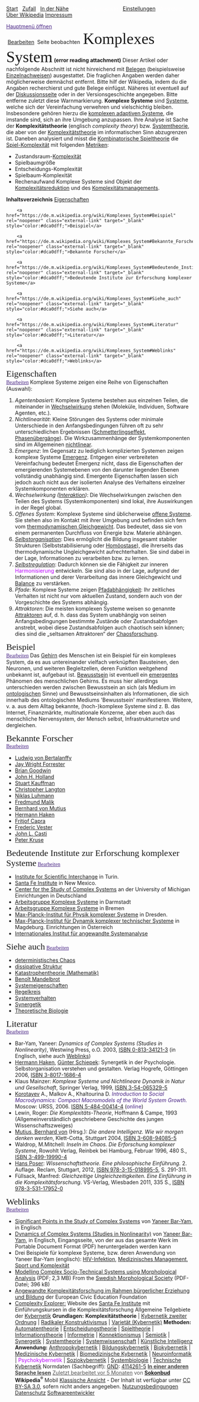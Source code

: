 <a href="https://de.m.wikipedia.org/wiki/Wikipedia:Hauptseite" rel="noopener" class="external-link" target="_blank" style="color:#dca0dff;">Start</a> 
		 <a href="https://de.m.wikipedia.org/wiki/Spezial:Zuf%C3%A4llige_Seite/#/random" rel="noopener" class="external-link" target="_blank" style="color:#dca0dff;">Zufall</a> 
		 <a href="https://de.m.wikipedia.org/wiki/Spezial:In_der_N%C3%A4he" rel="noopener" class="external-link" target="_blank" style="color:#dca0dff;">In der Nähe</a> 
		 <span style="color:#fffefeff;">Beobachtungsliste</span> 
		 <a href="https://de.m.wikipedia.org/w/index.php?title=Spezial:Mobile_Optionen&returnto=Komplexes+System" rel="noopener" class="external-link" target="_blank" style="color:#dca0dff;">Einstellungen</a> 
		 <span style="color:#fffefeff;">Anmelden</span> 
		<a href="https://de.m.wikipedia.org/wiki/Wikipedia:%C3%9Cber_Wikipedia" rel="noopener" class="external-link" target="_blank" style="color:#dca0dff;">Über Wikipedia</a> <a href="https://de.m.wikipedia.org/wiki/Wikipedia:Impressum" rel="noopener" class="external-link" target="_blank" style="color:#dca0dff;">Impressum</a> 


<a href="https://de.m.wikipedia.org/wiki/Spezial:Mobiles_Men%C3%BC" rel="noopener" class="external-link" target="_blank" style="color:#462183ff;">Hauptmenü öffnen</a>		
		 <a href="https://de.m.wikipedia.org/wiki/Komplexes_System#/editor/0" rel="noopener" class="external-link" target="_blank" style="color:#dca0dff;">Bearbeiten</a>  <span style="color:#1b1b1bff;">Seite beobachten</span> 
<span style="font-family:Georgia;font-size:31.829999923706055pt;color:#1b1b1bff;">Komplexes System</span>
 **(error reading attachment)**
	<span style="color:#000ff;">Dieser Artikel oder nachfolgende Abschnitt ist nicht hinreichend mit</span> <a href="https://de.m.wikipedia.org/wiki/Wikipedia:Belege" rel="noopener" class="external-link" target="_blank" style="color:#dca0dff;">Belegen</a> <span style="color:#000ff;">(beispielsweise</span> <a href="https://de.m.wikipedia.org/wiki/Hilfe:Einzelnachweise" rel="noopener" class="external-link" target="_blank" style="color:#dca0dff;">Einzelnachweisen</a><span style="color:#000ff;">) ausgestattet. Die fraglichen Angaben werden daher möglicherweise demnächst entfernt. Bitte hilf der Wikipedia, indem du die Angaben recherchierst und gute Belege einfügst. Näheres ist eventuell auf der</span> <a href="https://de.m.wikipedia.org/wiki/Diskussion:Komplexes_System" rel="noopener" class="external-link" target="_blank" style="color:#dca0dff;">Diskussionsseite</a> <span style="color:#000ff;">oder in der Versionsgeschichte angegeben. Bitte entferne zuletzt diese Warnmarkierung.</span>
<span style="color:#1b1b1bff;"><b>Komplexe Systeme</b></span> <span style="color:#1b1b1bff;">sind</span> <a href="https://de.m.wikipedia.org/wiki/System" rel="noopener" class="external-link" target="_blank" style="color:#dca0dff;">Systeme</a><span style="color:#1b1b1bff;">, welche sich der Vereinfachung verwehren und vielschichtig bleiben. Insbesondere gehören hierzu die</span> <a href="https://de.m.wikipedia.org/wiki/Komplexe_Adaptive_Systeme" rel="noopener" class="external-link" target="_blank" style="color:#dca0dff;">komplexen adaptiven Systeme</a><span style="color:#1b1b1bff;">, die imstande sind, sich an ihre Umgebung anzupassen.</span>
<span style="color:#1b1b1bff;">Ihre Analyse ist Sache der</span> <span style="color:#1b1b1bff;"><b>Komplexitätstheorie</b></span> <span style="color:#1b1b1bff;">(englisch</span> <span style="color:#1b1b1bff;"><i>complexity theory</i></span><span style="color:#1b1b1bff;">) bzw.</span> <a href="https://de.m.wikipedia.org/wiki/Systemtheorie" rel="noopener" class="external-link" target="_blank" style="color:#dca0dff;">Systemtheorie</a><span style="color:#1b1b1bff;">, die aber von der</span> <a href="https://de.m.wikipedia.org/wiki/Komplexit%C3%A4tstheorie" rel="noopener" class="external-link" target="_blank" style="color:#dca0dff;">Komplexitätstheorie</a> <span style="color:#1b1b1bff;">im informatischen Sinn abzugrenzen ist.</span>
<span style="color:#1b1b1bff;">Daneben analysiert und misst die</span> <a href="https://de.m.wikipedia.org/wiki/Kombinatorische_Spieltheorie" rel="noopener" class="external-link" target="_blank" style="color:#dca0dff;">Kombinatorische Spieltheorie</a> <span style="color:#1b1b1bff;">die</span> <a href="https://de.m.wikipedia.org/wiki/Spiel-Komplexit%C3%A4t" rel="noopener" class="external-link" target="_blank" style="color:#dca0dff;">Spiel-Komplexität</a> <span style="color:#1b1b1bff;">mit folgenden</span> <a href="https://de.m.wikipedia.org/wiki/Metrik" rel="noopener" class="external-link" target="_blank" style="color:#dca0dff;">Metriken</a><span style="color:#1b1b1bff;">:</span>
- <span style="color:#1b1b1bff;">Zustandsraum-</span><a href="https://de.m.wikipedia.org/wiki/Komplexit%C3%A4t" rel="noopener" class="external-link" target="_blank" style="color:#dca0dff;">Komplexität</a>
- <span style="color:#1b1b1bff;">Spielbaumgröße</span>
- <span style="color:#1b1b1bff;">Entscheidungs-Komplexität</span>
- <span style="color:#1b1b1bff;">Spielbaum-Komplexität</span>
- <span style="color:#1b1b1bff;">Rechenaufwand</span>
<span style="color:#1b1b1bff;">Komplexe Systeme sind Objekt der</span> <a href="https://de.m.wikipedia.org/wiki/Komplexit%C3%A4tsreduktion" rel="noopener" class="external-link" target="_blank" style="color:#dca0dff;">Komplexitätsreduktion</a> <span style="color:#1b1b1bff;">und des</span> <a href="https://de.m.wikipedia.org/wiki/Komplexit%C3%A4tsmanagement" rel="noopener" class="external-link" target="_blank" style="color:#dca0dff;">Komplexitätsmanagements</a><span style="color:#1b1b1bff;">.</span>



<span style="color:#1b1b1bff;"><b>Inhaltsverzeichnis</b></span> 
		<a href="https://de.m.wikipedia.org/wiki/Komplexes_System#Eigenschaften" rel="noopener" class="external-link" target="_blank" style="color:#dca0dff;">Eigenschaften</a>
		
		<a href="https://de.m.wikipedia.org/wiki/Komplexes_System#Beispiel" rel="noopener" class="external-link" target="_blank" style="color:#dca0dff;">Beispiel</a>
		
		<a href="https://de.m.wikipedia.org/wiki/Komplexes_System#Bekannte_Forscher" rel="noopener" class="external-link" target="_blank" style="color:#dca0dff;">Bekannte Forscher</a>
		
		<a href="https://de.m.wikipedia.org/wiki/Komplexes_System#Bedeutende_Institute_zur_Erforschung_komplexer_Systeme" rel="noopener" class="external-link" target="_blank" style="color:#dca0dff;">Bedeutende Institute zur Erforschung komplexer Systeme</a>
		
		<a href="https://de.m.wikipedia.org/wiki/Komplexes_System#Siehe_auch" rel="noopener" class="external-link" target="_blank" style="color:#dca0dff;">Siehe auch</a>
		
		<a href="https://de.m.wikipedia.org/wiki/Komplexes_System#Literatur" rel="noopener" class="external-link" target="_blank" style="color:#dca0dff;">Literatur</a>
		
		<a href="https://de.m.wikipedia.org/wiki/Komplexes_System#Weblinks" rel="noopener" class="external-link" target="_blank" style="color:#dca0dff;">Weblinks</a>
		



<span style="font-family:Georgia;font-size:18pt;color:#1b1b1bff;">Eigenschaften</span>	
<a href="https://de.m.wikipedia.org/wiki/Komplexes_System#/editor/1" rel="noopener" class="external-link" target="_blank" style="font-family:Georgia;color:#462183ff;">Bearbeiten</a>
<span style="color:#1b1b1bff;">Komplexe Systeme zeigen eine Reihe von Eigenschaften (Auswahl):</span>
1. <span style="color:#1b1b1bff;"><i>Agentenbasiert</i></span><span style="color:#1b1b1bff;">: Komplexe Systeme bestehen aus einzelnen Teilen, die miteinander in</span> <a href="https://de.m.wikipedia.org/wiki/Interaktion" rel="noopener" class="external-link" target="_blank" style="color:#dca0dff;">Wechselwirkung</a> <span style="color:#1b1b1bff;">stehen (Moleküle, Individuen, Software Agenten, etc.).</span>
2. <span style="color:#1b1b1bff;"><i>Nichtlinearität</i></span><span style="color:#1b1b1bff;">: Kleine Störungen des Systems oder minimale Unterschiede in den Anfangsbedingungen führen oft zu sehr unterschiedlichen Ergebnissen (</span><a href="https://de.m.wikipedia.org/wiki/Schmetterlingseffekt" rel="noopener" class="external-link" target="_blank" style="color:#dca0dff;">Schmetterlingseffekt</a><span style="color:#1b1b1bff;">,</span> <a href="https://de.m.wikipedia.org/wiki/Phasen%C3%BCbergang" rel="noopener" class="external-link" target="_blank" style="color:#dca0dff;">Phasenübergänge</a><span style="color:#1b1b1bff;">). Die Wirkzusammenhänge der Systemkomponenten sind im Allgemeinen</span> <a href="https://de.m.wikipedia.org/wiki/Nichtlinear" rel="noopener" class="external-link" target="_blank" style="color:#dca0dff;">nichtlinear</a><span style="color:#1b1b1bff;">.</span>
3. <span style="color:#1b1b1bff;"><i>Emergenz</i></span><span style="color:#1b1b1bff;">: Im Gegensatz zu lediglich komplizierten Systemen zeigen komplexe Systeme</span> <a href="https://de.m.wikipedia.org/wiki/Emergenz" rel="noopener" class="external-link" target="_blank" style="color:#dca0dff;">Emergenz</a><span style="color:#1b1b1bff;">. Entgegen einer verbreiteten Vereinfachung bedeutet Emergenz nicht, dass die Eigenschaften der emergierenden Systemebenen von den darunter liegenden Ebenen vollständig unabhängig sind. Emergente Eigenschaften lassen sich jedoch auch nicht aus der isolierten Analyse des Verhaltens einzelner Systemkomponenten erklären.</span>
4. <span style="color:#1b1b1bff;"><i>Wechselwirkung (</i></span><a href="https://de.m.wikipedia.org/wiki/Interaktion" rel="noopener" class="external-link" target="_blank" style="color:#dca0dff;"><i>Interaktion</i></a><span style="color:#1b1b1bff;"><i>)</i></span><span style="color:#1b1b1bff;">: Die Wechselwirkungen zwischen den Teilen des Systems (Systemkomponenten) sind lokal, ihre Auswirkungen in der Regel global.</span>
5. <span style="color:#1b1b1bff;"><i>Offenes System</i></span><span style="color:#1b1b1bff;">: Komplexe Systeme sind üblicherweise</span> <a href="https://de.m.wikipedia.org/wiki/Offenes_System" rel="noopener" class="external-link" target="_blank" style="color:#dca0dff;">offene Systeme</a><span style="color:#1b1b1bff;">. Sie stehen also im Kontakt mit ihrer Umgebung und befinden sich fern vom</span> <a href="https://de.m.wikipedia.org/wiki/Gleichgewicht_(Thermodynamik)" rel="noopener" class="external-link" target="_blank" style="color:#dca0dff;">thermodynamischen Gleichgewicht</a><span style="color:#1b1b1bff;">. Das bedeutet, dass sie von einem permanenten Durchfluss von Energie bzw. Materie abhängen.</span>
6. <a href="https://de.m.wikipedia.org/wiki/Selbstorganisation" rel="noopener" class="external-link" target="_blank" style="color:#dca0dff;"><i>Selbstorganisation</i></a><span style="color:#1b1b1bff;">: Dies ermöglicht die Bildung insgesamt stabiler Strukturen (Selbststabilisierung oder</span> <a href="https://de.m.wikipedia.org/wiki/Hom%C3%B6ostase" rel="noopener" class="external-link" target="_blank" style="color:#dca0dff;">Homöostase</a><span style="color:#1b1b1bff;">), die ihrerseits das thermodynamische Ungleichgewicht aufrechterhalten. Sie sind dabei in der Lage, Informationen zu verarbeiten bzw. zu lernen.</span>
7. <a href="https://de.m.wikipedia.org/wiki/Selbstregulation" rel="noopener" class="external-link" target="_blank" style="color:#dca0dff;"><i>Selbstregulation</i></a><span style="color:#1b1b1bff;">: Dadurch können sie die Fähigkeit zur inneren</span> <span style="color:#bd04ff;">Harmonisierung</span> <span style="color:#1b1b1bff;">entwickeln. Sie sind also in der Lage, aufgrund der Informationen und derer Verarbeitung das innere Gleichgewicht und</span> <a href="https://de.m.wikipedia.org/wiki/Balance" rel="noopener" class="external-link" target="_blank" style="color:#dca0dff;">Balance</a> <span style="color:#1b1b1bff;">zu verstärken.</span>
8. <span style="color:#1b1b1bff;"><i>Pfade</i></span><span style="color:#1b1b1bff;">: Komplexe Systeme zeigen</span> <a href="https://de.m.wikipedia.org/wiki/Pfadabh%C3%A4ngigkeit" rel="noopener" class="external-link" target="_blank" style="color:#dca0dff;">Pfadabhängigkeit</a><span style="color:#1b1b1bff;">: Ihr zeitliches Verhalten ist nicht nur vom aktuellen Zustand, sondern auch von der Vorgeschichte des Systems abhängig.</span>
9. <span style="color:#1b1b1bff;"><i>Attraktoren</i></span><span style="color:#1b1b1bff;">: Die meisten komplexen Systeme weisen so genannte</span> <a href="https://de.m.wikipedia.org/wiki/Attraktor" rel="noopener" class="external-link" target="_blank" style="color:#dca0dff;">Attraktoren</a> <span style="color:#1b1b1bff;">auf, d. h. dass das System unabhängig von seinen Anfangsbedingungen bestimmte Zustände oder Zustandsabfolgen anstrebt, wobei diese Zustandsabfolgen auch chaotisch sein können; dies sind die „seltsamen Attraktoren“ der</span> <a href="https://de.m.wikipedia.org/wiki/Chaosforschung" rel="noopener" class="external-link" target="_blank" style="color:#dca0dff;">Chaosforschung</a><span style="color:#1b1b1bff;">.</span>

<span style="font-family:Georgia;font-size:18pt;color:#1b1b1bff;">Beispiel</span>	
<a href="https://de.m.wikipedia.org/wiki/Komplexes_System#/editor/2" rel="noopener" class="external-link" target="_blank" style="font-family:Georgia;color:#462183ff;">Bearbeiten</a>
<span style="color:#1b1b1bff;">Das</span> <a href="https://de.m.wikipedia.org/wiki/Gehirn" rel="noopener" class="external-link" target="_blank" style="color:#dca0dff;">Gehirn</a> <span style="color:#1b1b1bff;">des Menschen ist ein Beispiel für ein komplexes System, da es aus untereinander vielfach verknüpften Bausteinen, den Neuronen, und weiteren Begleitzellen, deren Funktion weitgehend unbekannt ist, aufgebaut ist.</span> <a href="https://de.m.wikipedia.org/wiki/Bewusstsein" rel="noopener" class="external-link" target="_blank" style="color:#dca0dff;">Bewusstsein</a> <span style="color:#1b1b1bff;">ist eventuell ein</span> <a href="https://de.m.wikipedia.org/wiki/Emergenz" rel="noopener" class="external-link" target="_blank" style="color:#dca0dff;">emergentes</a> <span style="color:#1b1b1bff;">Phänomen des menschlichen Gehirns. Es muss hier allerdings unterschieden werden zwischen Bewusstsein an sich (als Medium im</span> <a href="https://de.m.wikipedia.org/wiki/Ontologie" rel="noopener" class="external-link" target="_blank" style="color:#dca0dff;">ontologischen</a> <span style="color:#1b1b1bff;">Sinne) und Bewusstseinsinhalten als Informationen, die sich innerhalb des ontologischen Mediums 'Bewusstsein' manifestieren. Weitere, v. a. aus dem Alltag bekannte, (hoch-)komplexe Systeme sind z. B. das Internet, Finanzmärkte, multinationale Konzerne, aber eben auch das menschliche Nervensystem, der Mensch selbst, Infrastrukturnetze und dergleichen.</span>

<span style="font-family:Georgia;font-size:18pt;color:#1b1b1bff;">Bekannte Forscher</span>	
<a href="https://de.m.wikipedia.org/wiki/Komplexes_System#/editor/3" rel="noopener" class="external-link" target="_blank" style="font-family:Georgia;color:#462183ff;">Bearbeiten</a>
- <a href="https://de.m.wikipedia.org/wiki/Ludwig_von_Bertalanffy" rel="noopener" class="external-link" target="_blank" style="color:#dca0dff;">Ludwig von Bertalanffy</a>
- <a href="https://de.m.wikipedia.org/wiki/Jay_Wright_Forrester" rel="noopener" class="external-link" target="_blank" style="color:#dca0dff;">Jay Wright Forrester</a>
- <a href="https://de.m.wikipedia.org/wiki/Brian_Goodwin" rel="noopener" class="external-link" target="_blank" style="color:#dca0dff;">Brian Goodwin</a>
- <a href="https://de.m.wikipedia.org/wiki/John_H._Holland" rel="noopener" class="external-link" target="_blank" style="color:#dca0dff;">John H. Holland</a>
- <a href="https://de.m.wikipedia.org/wiki/Stuart_Kauffman" rel="noopener" class="external-link" target="_blank" style="color:#dca0dff;">Stuart Kauffman</a>
- <a href="https://de.m.wikipedia.org/wiki/Christopher_Langton" rel="noopener" class="external-link" target="_blank" style="color:#dca0dff;">Christopher Langton</a>
- <a href="https://de.m.wikipedia.org/wiki/Niklas_Luhmann" rel="noopener" class="external-link" target="_blank" style="color:#dca0dff;">Niklas Luhmann</a>
- <a href="https://de.m.wikipedia.org/wiki/Fredmund_Malik" rel="noopener" class="external-link" target="_blank" style="color:#dca0dff;">Fredmund Malik</a>
- <a href="https://de.m.wikipedia.org/wiki/Bernhard_von_Mutius" rel="noopener" class="external-link" target="_blank" style="color:#dca0dff;">Bernhard von Mutius</a>
- <a href="https://de.m.wikipedia.org/wiki/Hermann_Haken_(Physiker)" rel="noopener" class="external-link" target="_blank" style="color:#dca0dff;">Hermann Haken</a>
- <a href="https://de.m.wikipedia.org/wiki/Fritjof_Capra" rel="noopener" class="external-link" target="_blank" style="color:#dca0dff;">Fritjof Capra</a>
- <a href="https://de.m.wikipedia.org/wiki/Frederic_Vester" rel="noopener" class="external-link" target="_blank" style="color:#dca0dff;">Frederic Vester</a>
- <a href="https://de.m.wikipedia.org/wiki/John_L._Casti" rel="noopener" class="external-link" target="_blank" style="color:#dca0dff;">John L. Casti</a>
- <a href="https://de.m.wikipedia.org/wiki/Peter_Kruse" rel="noopener" class="external-link" target="_blank" style="color:#dca0dff;">Peter Kruse</a>

<span style="font-family:Georgia;font-size:18pt;color:#1b1b1bff;">Bedeutende Institute zur Erforschung komplexer Systeme</span>	
<a href="https://de.m.wikipedia.org/wiki/Komplexes_System#/editor/4" rel="noopener" class="external-link" target="_blank" style="font-family:Georgia;color:#462183ff;">Bearbeiten</a>
- <a href="https://de.m.wikipedia.org/wiki/Institute_for_Scientific_Interchange" rel="noopener" class="external-link" target="_blank" style="color:#dca0dff;">Institute for Scientific Interchange</a> <span style="color:#1b1b1bff;">in Turin.</span>
- <a href="https://de.m.wikipedia.org/wiki/Santa_Fe_Institute" rel="noopener" class="external-link" target="_blank" style="color:#dca0dff;">Santa Fe Institute</a> <span style="color:#1b1b1bff;">in New Mexico.</span>
- <a href="http://www.cscs.umich.edu/index.html" rel="noopener" class="external-link" target="_blank" style="color:#dca0dff;">Center for the Study of Complex Systems</a> <span style="color:#1b1b1bff;">an der University of Michigan</span>
<span style="color:#1b1b1bff;">Einrichtungen in Deutschland</span>
- <a href="http://www.fkp.tu-darmstadt.de/" rel="noopener" class="external-link" target="_blank" style="color:#dca0dff;">Arbeitsgruppe Komplexe Systeme</a> <span style="color:#1b1b1bff;">in Darmstadt</span>
- <a href="http://www.itp.uni-bremen.de/complex/" rel="noopener" class="external-link" target="_blank" style="color:#dca0dff;">Arbeitsgruppe Komplexe Systeme</a> <span style="color:#1b1b1bff;">in Bremen</span>
- <a href="https://de.m.wikipedia.org/wiki/Max-Planck-Institut_f%C3%BCr_Physik_komplexer_Systeme" rel="noopener" class="external-link" target="_blank" style="color:#dca0dff;">Max-Planck-Institut für Physik komplexer Systeme</a> <span style="color:#1b1b1bff;">in Dresden.</span>
- <a href="https://de.m.wikipedia.org/wiki/Max-Planck-Institut_f%C3%BCr_Dynamik_komplexer_technischer_Systeme" rel="noopener" class="external-link" target="_blank" style="color:#dca0dff;">Max-Planck-Institut für Dynamik komplexer technischer Systeme</a> <span style="color:#1b1b1bff;">in Magdeburg.</span>
<span style="color:#1b1b1bff;">Einrichtungen in Österreich</span>
- <a href="https://de.m.wikipedia.org/wiki/Internationales_Institut_f%C3%BCr_angewandte_Systemanalyse" rel="noopener" class="external-link" target="_blank" style="color:#dca0dff;">Internationales Institut für angewandte Systemanalyse</a>

<span style="font-family:Georgia;font-size:18pt;color:#1b1b1bff;">Siehe auch</span>	
<a href="https://de.m.wikipedia.org/wiki/Komplexes_System#/editor/5" rel="noopener" class="external-link" target="_blank" style="font-family:Georgia;color:#462183ff;">Bearbeiten</a>
- <a href="https://de.m.wikipedia.org/wiki/Deterministisches_Chaos" rel="noopener" class="external-link" target="_blank" style="color:#dca0dff;">deterministisches Chaos</a>
- <a href="https://de.m.wikipedia.org/wiki/Dissipative_Struktur" rel="noopener" class="external-link" target="_blank" style="color:#dca0dff;">dissipative Struktur</a>
- <a href="https://de.m.wikipedia.org/wiki/Katastrophentheorie_(Mathematik)" rel="noopener" class="external-link" target="_blank" style="color:#dca0dff;">Katastrophentheorie (Mathematik)</a>
- <a href="https://de.m.wikipedia.org/wiki/Beno%C3%AEt_Mandelbrot" rel="noopener" class="external-link" target="_blank" style="color:#dca0dff;">Benoît Mandelbrot</a>
- <a href="https://de.m.wikipedia.org/wiki/Systemeigenschaften" rel="noopener" class="external-link" target="_blank" style="color:#dca0dff;">Systemeigenschaften</a>
- <a href="https://de.m.wikipedia.org/wiki/Regelkreis" rel="noopener" class="external-link" target="_blank" style="color:#dca0dff;">Regelkreis</a>
- <a href="https://de.m.wikipedia.org/wiki/Systemverhalten" rel="noopener" class="external-link" target="_blank" style="color:#dca0dff;">Systemverhalten</a>
- <a href="https://de.m.wikipedia.org/wiki/Synergetik" rel="noopener" class="external-link" target="_blank" style="color:#dca0dff;">Synergetik</a>
- <a href="https://de.m.wikipedia.org/wiki/Theoretische_Biologie" rel="noopener" class="external-link" target="_blank" style="color:#dca0dff;">Theoretische Biologie</a>

<span style="font-family:Georgia;font-size:18pt;color:#1b1b1bff;">Literatur</span>	
<a href="https://de.m.wikipedia.org/wiki/Komplexes_System#/editor/6" rel="noopener" class="external-link" target="_blank" style="font-family:Georgia;color:#462183ff;">Bearbeiten</a>
- <span style="color:#1b1b1bff;">Bar-Yam, Yaneer:</span> <span style="color:#1b1b1bff;"><i>Dynamics of Complex Systems (Studies in Nonlinearity)</i></span><span style="color:#1b1b1bff;">, Westwing Press, o.O. 2003,</span> <a href="https://de.m.wikipedia.org/wiki/Spezial:ISBN-Suche/0813341213" rel="noopener" class="external-link" target="_blank" style="color:#dca0dff;">ISBN 0-813-34121-3</a> <span style="color:#1b1b1bff;">(in Englisch, siehe auch</span> <a href="https://de.m.wikipedia.org/wiki/Komplexes_System#Weblinks" rel="noopener" class="external-link" target="_blank" style="color:#dca0dff;">Weblinks</a><span style="color:#1b1b1bff;">)</span>
- <a href="https://de.m.wikipedia.org/wiki/Hermann_Haken_(Physiker)" rel="noopener" class="external-link" target="_blank" style="color:#dca0dff;">Hermann Haken</a><span style="color:#1b1b1bff;">,</span> <a href="https://de.m.wikipedia.org/wiki/G%C3%BCnter_Schiepek" rel="noopener" class="external-link" target="_blank" style="color:#dca0dff;">Günter Schiepek</a><span style="color:#1b1b1bff;">: Synergetik in der Psychologie. Selbstorganisation verstehen und gestalten. Verlag Hogrefe, Göttingen 2006,</span> <a href="https://de.m.wikipedia.org/wiki/Spezial:ISBN-Suche/3801716864" rel="noopener" class="external-link" target="_blank" style="color:#dca0dff;">ISBN 3-8017-1686-4</a>
- <span style="color:#1b1b1bff;">Klaus Mainzer:</span> <span style="color:#1b1b1bff;"><i>Komplexe Systeme und Nichtlineare Dynamik in Natur und Gesellschaft</i></span><span style="color:#1b1b1bff;">, Springer Verlag, 1999,</span> <a href="https://de.m.wikipedia.org/wiki/Spezial:ISBN-Suche/3540653295" rel="noopener" class="external-link" target="_blank" style="color:#dca0dff;">ISBN 3-54-065329-5</a>
- <a href="https://de.m.wikipedia.org/wiki/Andrey_Korotayev" rel="noopener" class="external-link" target="_blank" style="color:#dca0dff;">Korotayev</a> <span style="color:#1b1b1bff;">A., Malkov A., Khaltourina D.</span> <span style="color:#462183ff;"><i>Introduction to Social Macrodynamics: Compact Macromodels of the World System Growth.</i></span> <span style="color:#1b1b1bff;">Moscow: URSS, 2006.</span> <a href="https://de.m.wikipedia.org/wiki/Spezial:ISBN-Suche/5484004144" rel="noopener" class="external-link" target="_blank" style="color:#dca0dff;">ISBN 5-484-00414-4</a> <span style="color:#1b1b1bff;">(</span><span style="color:#462183ff;">online</span><span style="color:#1b1b1bff;">)</span>
- <span style="color:#1b1b1bff;">Lewin, Roger:</span> <span style="color:#1b1b1bff;"><i>Die Komplexitäts-Theorie</i></span><span style="color:#1b1b1bff;">, Hoffmann & Campe, 1993 (Allgemeinverständlich geschriebene Geschichte des jungen Wissenschaftszweiges)</span>
- <a href="https://de.m.wikipedia.org/wiki/Bernhard_von_Mutius" rel="noopener" class="external-link" target="_blank" style="color:#dca0dff;">Mutius, Bernhard von</a> <span style="color:#1b1b1bff;">(Hrsg.):</span> <span style="color:#1b1b1bff;"><i>Die andere Intelligenz. Wie wir morgen denken werden</i></span><span style="color:#1b1b1bff;">, Klett-Cotta, Stuttgart 2004,</span> <a href="https://de.m.wikipedia.org/wiki/Spezial:ISBN-Suche/3608940855" rel="noopener" class="external-link" target="_blank" style="color:#dca0dff;">ISBN 3-608-94085-5</a>
- <span style="color:#1b1b1bff;">Waldrop, M.Mitchell:</span> <span style="color:#1b1b1bff;"><i>Inseln im Chaos. Die Erforschung komplexer Systeme</i></span><span style="color:#1b1b1bff;">, Rowohlt Verlag, Reinbek bei Hamburg, Februar 1996, 480 S.,</span> <a href="https://de.m.wikipedia.org/wiki/Spezial:ISBN-Suche/3499199904" rel="noopener" class="external-link" target="_blank" style="color:#dca0dff;">ISBN 3-499-19990-4</a>
- <a href="https://de.m.wikipedia.org/wiki/Hans_Poser_(Philosoph)" rel="noopener" class="external-link" target="_blank" style="color:#dca0dff;">Hans Poser</a><span style="color:#1b1b1bff;">:</span> <span style="color:#1b1b1bff;"><i>Wissenschaftstheorie. Eine philosophische Einführung.</i></span> <span style="color:#1b1b1bff;">2. Auflage. Reclam, Stuttgart, 2012,</span> <a href="https://de.m.wikipedia.org/wiki/Spezial:ISBN-Suche/9783150189955" rel="noopener" class="external-link" target="_blank" style="color:#dca0dff;">ISBN 978-3-15-018995-5</a><span style="color:#1b1b1bff;">, S. 291-311.</span>
- <span style="color:#1b1b1bff;">Füllsack, Manfred:</span> <span style="color:#1b1b1bff;"><i>Gleichzeitige Ungleichzeitigkeiten. Eine Einführung in die Komplexitätsforschung</i></span><span style="color:#1b1b1bff;">. VS-Verlag, Wiesbaden 2011, 335 S.,</span> <a href="https://de.m.wikipedia.org/wiki/Spezial:ISBN-Suche/9783531179520" rel="noopener" class="external-link" target="_blank" style="color:#dca0dff;">ISBN 978-3-531-17952-0</a>

<span style="font-family:Georgia;font-size:18pt;color:#1b1b1bff;">Weblinks</span>	
<a href="https://de.m.wikipedia.org/wiki/Komplexes_System#/editor/7" rel="noopener" class="external-link" target="_blank" style="font-family:Georgia;color:#462183ff;">Bearbeiten</a>
- <a href="http://necsi.edu/projects/yaneer/points.html" rel="noopener" class="external-link" target="_blank" style="color:#dca0dff;">Significant Points in the Study of Complex Systems</a> <span style="color:#1b1b1bff;">von</span> <a href="http://necsi.edu/faculty/bar-yam.html" rel="noopener" class="external-link" target="_blank" style="color:#dca0dff;">Yaneer Bar-Yam</a><span style="color:#1b1b1bff;">, in Englisch</span>
- <a href="http://necsi.edu/publications/dcs/index.html" rel="noopener" class="external-link" target="_blank" style="color:#dca0dff;">Dynamics of Complex Systems (Studies in Nonlinearity)</a> <span style="color:#1b1b1bff;">von</span> <a href="http://necsi.edu/faculty/bar-yam.html" rel="noopener" class="external-link" target="_blank" style="color:#dca0dff;">Yaneer Bar-Yam</a><span style="color:#1b1b1bff;">, in Englisch, Eingangsseite, von der aus das gesamte Werk im Portable Document Format (PDF) heruntergeladen werden kann</span>
- <span style="color:#1b1b1bff;">Drei Beispiele für komplexe Systeme, bzw. deren Anwendung von Yaneer Bar-Yam (englisch):</span> <a href="http://necsi.edu/guide/examples/hiv.html" rel="noopener" class="external-link" target="_blank" style="color:#dca0dff;">HIV-Infektion</a><span style="color:#1b1b1bff;">,</span> <a href="http://necsi.edu/guide/examples/er.html" rel="noopener" class="external-link" target="_blank" style="color:#dca0dff;">Medizinisches Management</a><span style="color:#1b1b1bff;">,</span> <a href="http://necsi.edu/guide/examples/sports.html" rel="noopener" class="external-link" target="_blank" style="color:#dca0dff;">Sport und Komplexität</a>
- <a href="http://www.swemorph.com/pdf/it-webart.pdf" rel="noopener" class="external-link" target="_blank" style="color:#dca0dff;">Modelling Complex Socio-Technical Systems using Morphological Analysis</a> <span style="color:#1b1b1bff;">(PDF; 2,3 MB) From the</span> <a href="http://www.swemorph.com/" rel="noopener" class="external-link" target="_blank" style="color:#dca0dff;">Swedish Morphological Society</a> <span style="color:#1b1b1bff;">(PDF-Datei; 396 kB)</span>
- <a href="http://www.civic-edu.com/" rel="noopener" class="external-link" target="_blank" style="color:#dca0dff;">Angewandte Komplexitätsforschung im Rahmen bürgerlicher Erziehung und Bildung</a> <span style="color:#1b1b1bff;">der European Civic Education Foundation</span>
- <a href="http://www.complexityexplorer.org/" rel="noopener" class="external-link" target="_blank" style="color:#dca0dff;">Complexity Explorer:</a> <span style="color:#1b1b1bff;">Website des</span> <a href="https://de.m.wikipedia.org/wiki/Santa_Fe_Institute" rel="noopener" class="external-link" target="_blank" style="color:#dca0dff;">Santa Fe Institute</a> <span style="color:#1b1b1bff;">mit Einführungskursen in die Komplexitätsforschung</span>
<span style="color:#1b1b1bff;">Allgemeine Teilgebiete der</span> <a href="https://de.m.wikipedia.org/wiki/Kybernetik" rel="noopener" class="external-link" target="_blank" style="color:#dca0dff;">Kybernetik</a>
<span style="color:#1b1b1bff;"><b>Grundlagen:</b></span>  <span style="color:#1b1b1bff;"><b>Komplexitätstheorie</b></span> <span style="color:#1b1b1bff;">|</span> <a href="https://de.m.wikipedia.org/wiki/Kybernetik_zweiter_Ordnung" rel="noopener" class="external-link" target="_blank" style="color:#dca0dff;">Kybernetik zweiter Ordnung</a> <span style="color:#1b1b1bff;">|</span> <a href="https://de.m.wikipedia.org/wiki/Radikaler_Konstruktivismus" rel="noopener" class="external-link" target="_blank" style="color:#dca0dff;">Radikaler Konstruktivismus</a> <span style="color:#1b1b1bff;">|</span> <a href="https://de.m.wikipedia.org/wiki/Variet%C3%A4t_(Kybernetik)" rel="noopener" class="external-link" target="_blank" style="color:#dca0dff;">Varietät (Kybernetik)</a>
<span style="color:#1b1b1bff;"><b>Methoden:</b></span>  <a href="https://de.m.wikipedia.org/wiki/Automatentheorie" rel="noopener" class="external-link" target="_blank" style="color:#dca0dff;">Automatentheorie</a> <span style="color:#1b1b1bff;">|</span> <a href="https://de.m.wikipedia.org/wiki/Entscheidungstheorie" rel="noopener" class="external-link" target="_blank" style="color:#dca0dff;">Entscheidungstheorie</a> <span style="color:#1b1b1bff;">|</span> <a href="https://de.m.wikipedia.org/wiki/Spieltheorie" rel="noopener" class="external-link" target="_blank" style="color:#dca0dff;">Spieltheorie</a> <span style="color:#1b1b1bff;">|</span> <a href="https://de.m.wikipedia.org/wiki/Informationstheorie" rel="noopener" class="external-link" target="_blank" style="color:#dca0dff;">Informationstheorie</a> <span style="color:#1b1b1bff;">|</span> <a href="https://de.m.wikipedia.org/wiki/Informetrie" rel="noopener" class="external-link" target="_blank" style="color:#dca0dff;">Informetrie</a> <span style="color:#1b1b1bff;">|</span> <a href="https://de.m.wikipedia.org/wiki/Konnektionismus" rel="noopener" class="external-link" target="_blank" style="color:#dca0dff;">Konnektionismus</a> <span style="color:#1b1b1bff;">|</span> <a href="https://de.m.wikipedia.org/wiki/Semiotik" rel="noopener" class="external-link" target="_blank" style="color:#dca0dff;">Semiotik</a> <span style="color:#1b1b1bff;">|</span> <a href="https://de.m.wikipedia.org/wiki/Synergetik" rel="noopener" class="external-link" target="_blank" style="color:#dca0dff;">Synergetik</a> <span style="color:#1b1b1bff;">|</span> <a href="https://de.m.wikipedia.org/wiki/Systemtheorie" rel="noopener" class="external-link" target="_blank" style="color:#dca0dff;">Systemtheorie</a> <span style="color:#1b1b1bff;">|</span> <a href="https://de.m.wikipedia.org/wiki/Systemwissenschaft" rel="noopener" class="external-link" target="_blank" style="color:#dca0dff;">Systemwissenschaft</a> <span style="color:#1b1b1bff;">|</span> <a href="https://de.m.wikipedia.org/wiki/K%C3%BCnstliche_Intelligenz" rel="noopener" class="external-link" target="_blank" style="color:#dca0dff;">Künstliche Intelligenz</a>
<span style="color:#1b1b1bff;"><b>Anwendung:</b></span>  <a href="https://de.m.wikipedia.org/wiki/Kybernetische_Anthropologie" rel="noopener" class="external-link" target="_blank" style="color:#dca0dff;">Anthropokybernetik</a> <span style="color:#1b1b1bff;">|</span> <a href="https://de.m.wikipedia.org/wiki/Kybernetische_Didaktik" rel="noopener" class="external-link" target="_blank" style="color:#dca0dff;">Bildungskybernetik</a> <span style="color:#1b1b1bff;">|</span> <a href="https://de.m.wikipedia.org/wiki/Biologische_Kybernetik" rel="noopener" class="external-link" target="_blank" style="color:#dca0dff;">Biokybernetik</a> <span style="color:#1b1b1bff;">|</span> <a href="https://de.m.wikipedia.org/wiki/Medizinische_Kybernetik" rel="noopener" class="external-link" target="_blank" style="color:#dca0dff;">Medizinische Kybernetik</a> <span style="color:#1b1b1bff;">|</span> <a href="https://de.m.wikipedia.org/wiki/Biomedizinische_Kybernetik" rel="noopener" class="external-link" target="_blank" style="color:#dca0dff;">Biomedizinische Kybernetik</a> <span style="color:#1b1b1bff;">|</span> <a href="https://de.m.wikipedia.org/wiki/Neuroinformatik" rel="noopener" class="external-link" target="_blank" style="color:#dca0dff;">Neuroinformatik</a> <span style="color:#1b1b1bff;">|</span> <span style="color:#bd04ff;">Psychokybernetik</span> <span style="color:#1b1b1bff;">|</span> <a href="https://de.m.wikipedia.org/wiki/Soziokybernetik" rel="noopener" class="external-link" target="_blank" style="color:#dca0dff;">Soziokybernetik</a> <span style="color:#1b1b1bff;">|</span> <a href="https://de.m.wikipedia.org/wiki/Systembiologie" rel="noopener" class="external-link" target="_blank" style="color:#dca0dff;">Systembiologie</a> <span style="color:#1b1b1bff;">|</span> <a href="https://de.m.wikipedia.org/wiki/Technische_Kybernetik" rel="noopener" class="external-link" target="_blank" style="color:#dca0dff;">Technische Kybernetik</a>
<span style="color:#1b1b1bff;">Normdaten (Sachbegriff):</span> <a href="https://de.m.wikipedia.org/wiki/Gemeinsame_Normdatei" rel="noopener" class="external-link" target="_blank" style="color:#dca0dff;">GND</a><span style="color:#1b1b1bff;">:</span> <a href="http://d-nb.info/gnd/4114261-5" rel="noopener" class="external-link" target="_blank" style="color:#dca0dff;">4114261-5</a> 
<a href="https://de.m.wikipedia.org/wiki/Spezial:Mobile_Sprachen/Komplexes_System" rel="noopener" class="external-link" target="_blank" style="color:#434343ff;"><b>In einer anderen Sprache lesen</b></a>
<a href="https://de.m.wikipedia.org/wiki/Spezial:Versionsgeschichte/Komplexes_System" rel="noopener" class="external-link" target="_blank" style="color:#535353ff;">Zuletzt bearbeitet vor 5 Monaten</a> <span style="color:#535353ff;">von</span> <a href="https://de.m.wikipedia.org/wiki/Special:UserProfile/Sokonbud" rel="noopener" class="external-link" target="_blank" style="color:#dca0dff;"><b>Sokonbud</b></a> 
				<span style="color:#1b1b1bff;"><b>Wikipedia</b></span><span style="color:#1b1b1bff;"><b><sup>®</sup></b></span> <span style="color:#1b1b1bff;">Mobil</span> <a href="https://de.wikipedia.org/w/index.php?title=Komplexes_System&mobileaction=toggle_view_desktop" rel="noopener" class="external-link" target="_blank" style="color:#dca0dff;">Klassische Ansicht</a> 
		- <span style="color:#1b1b1bff;">Der Inhalt ist verfügbar unter</span> <a href="https://creativecommons.org/licenses/by-sa/3.0/" rel="noopener" class="external-link" target="_blank" style="color:#dca0dff;">CC BY-SA 3.0</a><span style="color:#1b1b1bff;">, sofern nicht anders angegeben.</span>
		<a href="https://m.wikimediafoundation.org/wiki/Terms_of_Use/de" rel="noopener" class="external-link" target="_blank" style="color:#dca0dff;">Nutzungsbedingungen</a> <a href="https://meta.wikimedia.org/wiki/Privacy_policy/de" rel="noopener" class="external-link" target="_blank" style="color:#dca0dff;">Datenschutz</a> <a href="https://www.mediawiki.org/wiki/Special:MyLanguage/How_to_contribute" rel="noopener" class="external-link" target="_blank" style="color:#dca0dff;">Softwareentwickler</a>